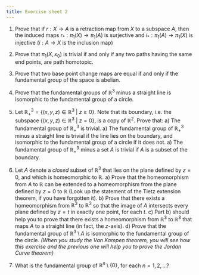 ```yaml
---
title: Exercise sheet 2
---
```


1. Prove that if $r : X \to A$ is a retraction map from $X$ to a subspace $A$, then the induced maps $r_*: \pi_1(X) \to \pi_1(A)$ is surjective and $i_* : \pi_1(A) \to \pi_1(X)$ is injective ($i: A \to X$ is the inclusion map)

2.  Prove that $\pi_1(X, x_0)$ is trivial if and only if any two paths having the same end points, are path homotopic.

3. Prove that two base point change maps are equal if and only if the fundamental group of the space is abelian.

4. Prove that the fundamental groups of $\mathbb{R}^3$ minus a straight line is isomorphic to the fundamental group of a circle.

5. Let $\mathbb{R}^3_+ = \{(x, y, z) \in \mathbb{R}^3 \ |\ z\geq 0\}$. Note that its boundary, i.e. the subspace  $\{(x, y, z) \in \mathbb{R}^3 \ |\ z = 0\}$, is a copy of $\mathbb{R}^2$. Prove that:
	a) The fundamental group  of $\mathbb{R}^3_+$ is trivial.
	a) The fundamental group  of $\mathbb{R}^3_+$ minus a straight line is trivial if the line lies on the boundary, and isomorphic to the fundamental group of a circle if it does not.
	a) The fundamental group  of $\mathbb{R}^3_+$ minus a set $A$ is trivial if $A$ is a subset of the boundary.
	
	
6. Let $A$ denote a *closed* subset of $\mathbb{R}^3$ that lies on the plane defined by $z=0$, and which is homeomorphic to $\mathbb{R}$. 
	a) Prove that the homeomorphism from $A$ to $\mathbb{R}$ can be extended to a homeomorphism from the plane defined by $z=0$ to $\mathbb{R}$ (Look up the statement of the Tietz extension theorem, if you have forgotten it).
	b) Prove that there exists a homeomorphism from $\mathbb{R}^3$ to $\mathbb{R}^3$ so that the image of $A$ intersects every plane defined by $z=t$ in exactly one point, for each $t$.
	c) Part b) should help you to prove that there exists a homeomorphism from $\mathbb{R}^3$ to $\mathbb{R}^3$ that maps $A$ to a straight line (in fact, the $z$-axis).
	d) Prove that the fundamental group of $\mathbb{R}^3\setminus A$ is isomorphic to the fundamental group of the circle.
	*(When you study the Van Kampen theorem, you will see how this exercise and the previous one will help you to prove the Jordan Curve theorem)*


7. What is the fundamental group of $\mathbb{R}^n\setminus \{0\}$, for each $n = 1, 2, \ldots$?
